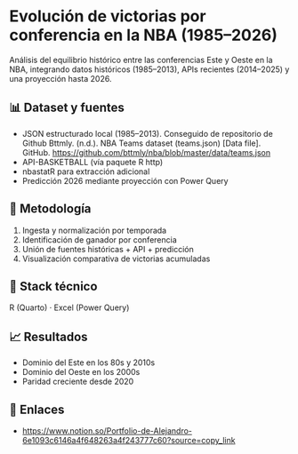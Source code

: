 # Evolución de victorias por conferencia en la NBA (1985–2026)

Análisis del equilibrio histórico entre las conferencias Este y Oeste en la NBA, integrando datos históricos (1985–2013), APIs recientes (2014–2025) y una proyección hasta 2026.

## 📊 Dataset y fuentes
- JSON estructurado local (1985–2013). Conseguido de repositorio de Github
Bttmly. (n.d.). NBA Teams dataset (teams.json) [Data file]. GitHub. https://github.com/bttmly/nba/blob/master/data/teams.json
- API-BASKETBALL (vía paquete R http)
- nbastatR para extracción adicional
- Predicción 2026 mediante proyección con Power Query

## 🧠 Metodología
1. Ingesta y normalización por temporada  
2. Identificación de ganador por conferencia  
3. Unión de fuentes históricas + API + predicción  
4. Visualización comparativa de victorias acumuladas  

## 🧰 Stack técnico
R (Quarto) · Excel (Power Query)

## 📈 Resultados
- Dominio del Este en los 80s y 2010s  
- Dominio del Oeste en los 2000s  
- Paridad creciente desde 2020  

## 🔗 Enlaces
- https://www.notion.so/Portfolio-de-Alejandro-6e1093c6146a4f648263a4f243777c60?source=copy_link

